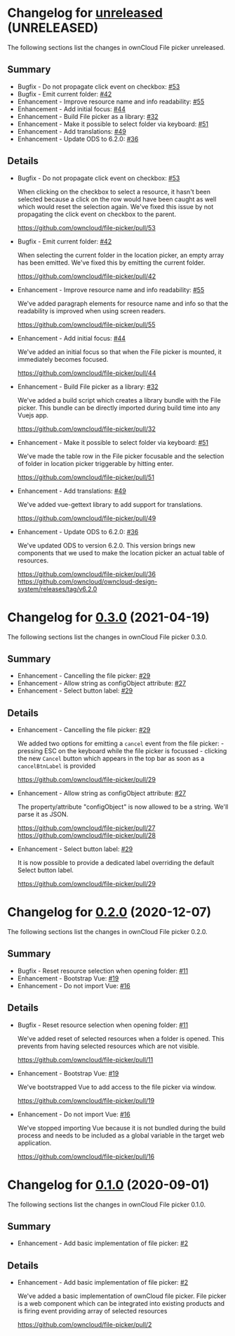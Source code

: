 # Changelog for [unreleased] (UNRELEASED)

The following sections list the changes in ownCloud File picker unreleased.

[unreleased]: https://github.com/owncloud/file-picker/compare/v0.3.0...master

## Summary

* Bugfix - Do not propagate click event on checkbox: [#53](https://github.com/owncloud/file-picker/pull/53)
* Bugfix - Emit current folder: [#42](https://github.com/owncloud/file-picker/pull/42)
* Enhancement - Improve resource name and info readability: [#55](https://github.com/owncloud/file-picker/pull/55)
* Enhancement - Add initial focus: [#44](https://github.com/owncloud/file-picker/pull/44)
* Enhancement - Build File picker as a library: [#32](https://github.com/owncloud/file-picker/pull/32)
* Enhancement - Make it possible to select folder via keyboard: [#51](https://github.com/owncloud/file-picker/pull/51)
* Enhancement - Add translations: [#49](https://github.com/owncloud/file-picker/pull/49)
* Enhancement - Update ODS to 6.2.0: [#36](https://github.com/owncloud/file-picker/pull/36)

## Details

* Bugfix - Do not propagate click event on checkbox: [#53](https://github.com/owncloud/file-picker/pull/53)

   When clicking on the checkbox to select a resource, it hasn't been selected because a click on
   the row would have been caught as well which would reset the selection again. We've fixed this
   issue by not propagating the click event on checkbox to the parent.

   https://github.com/owncloud/file-picker/pull/53


* Bugfix - Emit current folder: [#42](https://github.com/owncloud/file-picker/pull/42)

   When selecting the current folder in the location picker, an empty array has been emitted.
   We've fixed this by emitting the current folder.

   https://github.com/owncloud/file-picker/pull/42


* Enhancement - Improve resource name and info readability: [#55](https://github.com/owncloud/file-picker/pull/55)

   We've added paragraph elements for resource name and info so that the readability is improved
   when using screen readers.

   https://github.com/owncloud/file-picker/pull/55


* Enhancement - Add initial focus: [#44](https://github.com/owncloud/file-picker/pull/44)

   We've added an initial focus so that when the File picker is mounted, it immediately becomes
   focused.

   https://github.com/owncloud/file-picker/pull/44


* Enhancement - Build File picker as a library: [#32](https://github.com/owncloud/file-picker/pull/32)

   We've added a build script which creates a library bundle with the File picker. This bundle can
   be directly imported during build time into any Vuejs app.

   https://github.com/owncloud/file-picker/pull/32


* Enhancement - Make it possible to select folder via keyboard: [#51](https://github.com/owncloud/file-picker/pull/51)

   We've made the table row in the File picker focusable and the selection of folder in location
   picker triggerable by hitting enter.

   https://github.com/owncloud/file-picker/pull/51


* Enhancement - Add translations: [#49](https://github.com/owncloud/file-picker/pull/49)

   We've added vue-gettext library to add support for translations.

   https://github.com/owncloud/file-picker/pull/49


* Enhancement - Update ODS to 6.2.0: [#36](https://github.com/owncloud/file-picker/pull/36)

   We've updated ODS to version 6.2.0. This version brings new components that we used to make the
   location picker an actual table of resources.

   https://github.com/owncloud/file-picker/pull/36
   https://github.com/owncloud/owncloud-design-system/releases/tag/v6.2.0

# Changelog for [0.3.0] (2021-04-19)

The following sections list the changes in ownCloud File picker 0.3.0.

[0.3.0]: https://github.com/owncloud/file-picker/compare/v0.2.0...v0.3.0

## Summary

* Enhancement - Cancelling the file picker: [#29](https://github.com/owncloud/file-picker/pull/29)
* Enhancement - Allow string as configObject attribute: [#27](https://github.com/owncloud/file-picker/pull/27)
* Enhancement - Select button label: [#29](https://github.com/owncloud/file-picker/pull/29)

## Details

* Enhancement - Cancelling the file picker: [#29](https://github.com/owncloud/file-picker/pull/29)

   We added two options for emitting a `cancel` event from the file picker: - pressing ESC on the
   keyboard while the file picker is focussed - clicking the new `Cancel` button which appears in
   the top bar as soon as a `cancelBtnLabel` is provided

   https://github.com/owncloud/file-picker/pull/29


* Enhancement - Allow string as configObject attribute: [#27](https://github.com/owncloud/file-picker/pull/27)

   The property/attribute "configObject" is now allowed to be a string. We'll parse it as JSON.

   https://github.com/owncloud/file-picker/pull/27
   https://github.com/owncloud/file-picker/pull/28


* Enhancement - Select button label: [#29](https://github.com/owncloud/file-picker/pull/29)

   It is now possible to provide a dedicated label overriding the default Select button label.

   https://github.com/owncloud/file-picker/pull/29

# Changelog for [0.2.0] (2020-12-07)

The following sections list the changes in ownCloud File picker 0.2.0.

[0.2.0]: https://github.com/owncloud/file-picker/compare/v0.1.0...v0.2.0

## Summary

* Bugfix - Reset resource selection when opening folder: [#11](https://github.com/owncloud/file-picker/pull/11)
* Enhancement - Bootstrap Vue: [#19](https://github.com/owncloud/file-picker/pull/19)
* Enhancement - Do not import Vue: [#16](https://github.com/owncloud/file-picker/pull/16)

## Details

* Bugfix - Reset resource selection when opening folder: [#11](https://github.com/owncloud/file-picker/pull/11)

   We've added reset of selected resources when a folder is opened. This prevents from having
   selected resources which are not visible.

   https://github.com/owncloud/file-picker/pull/11


* Enhancement - Bootstrap Vue: [#19](https://github.com/owncloud/file-picker/pull/19)

   We've bootstrapped Vue to add access to the file picker via window.

   https://github.com/owncloud/file-picker/pull/19


* Enhancement - Do not import Vue: [#16](https://github.com/owncloud/file-picker/pull/16)

   We've stopped importing Vue because it is not bundled during the build process and needs to be
   included as a global variable in the target web application.

   https://github.com/owncloud/file-picker/pull/16

# Changelog for [0.1.0] (2020-09-01)

The following sections list the changes in ownCloud File picker 0.1.0.

[0.1.0]: https://github.com/owncloud/file-picker/compare/f9d6d96e52b9fa0c275e9971a11e02d11e9ecd85...v0.1.0

## Summary

* Enhancement - Add basic implementation of file picker: [#2](https://github.com/owncloud/file-picker/pull/2)

## Details

* Enhancement - Add basic implementation of file picker: [#2](https://github.com/owncloud/file-picker/pull/2)

   We've added a basic implementation of ownCloud file picker. File picker is a web component
   which can be integrated into existing products and is firing event providing array of selected
   resources

   https://github.com/owncloud/file-picker/pull/2

